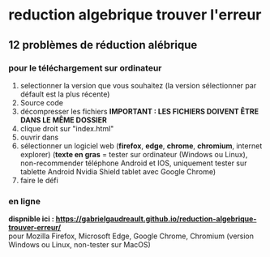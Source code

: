 # reduction algebrique trouver l'erreur

## 12 problèmes de réduction alébrique

### pour le téléchargement sur ordinateur
1. selectionner la version que vous souhaitez (la version sélectionner par défault est la plus récente)
2. Source code
3. décompresser les fichiers <b>IMPORTANT : LES FICHIERS DOIVENT ÊTRE DANS LE MÊME DOSSIER</b>
4. clique droit sur "index.html"
5. ouvrir dans
6. sélectionner un logiciel web (<b>firefox</b>, <b>edge</b>, <b>chrome</b>, <b>chromium</b>, internet explorer) (<b>texte en gras</b> = tester sur ordinateur (Windows ou Linux), non-recommender téléphone Android et IOS, uniquement tester sur tablette Android Nvidia Shield tablet avec Google Chrome) 
7. faire le défi

### en ligne
<b>dispnible ici : https://gabrielgaudreault.github.io/reduction-algebrique-trouver-erreur/</b><br>
pour Mozilla Firefox, Microsoft Edge, Google Chrome, Chromium (version Windows ou Linux, non-tester sur MacOS)
